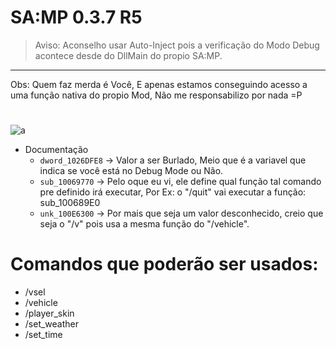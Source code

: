 # SA:MP 0.3.7 R5

> Aviso: Aconselho usar Auto-Inject pois a verificação do Modo Debug acontece desde do DllMain do propio SA:MP.

---

Obs: Quem faz merda é Você, E apenas estamos conseguindo acesso a uma função nativa do propio Mod, Não me responsabilizo por nada =P

# 
![a](https://github.com/tisiohw/samp-bypass-debug/blob/main/code_ida.png)

- Documentação
  - `dword_1026DFE8` -> Valor a ser Burlado, Meio que é a variavel que indica se você está no Debug Mode ou Não.
  - `sub_10069770`   -> Pelo oque eu vi, ele define qual função tal comando pre definido irá executar, Por Ex: o "/quit" vai executar a função: sub_100689E0
  - `unk_100E6300`   -> Por mais que seja um valor desconhecido, creio que seja o "/v" pois usa a mesma função do "/vehicle".

# Comandos que poderão ser usados:
- /vsel
- /vehicle
- /player_skin
- /set_weather
- /set_time
